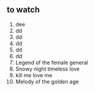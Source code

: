 
## to watch

1. dee
2. dd
3. dd
4. dd
5. dd
6. dd
7. Legend of the female general
8. Snowy night timeless love
9. kill me love me
10. Melody of the golden age